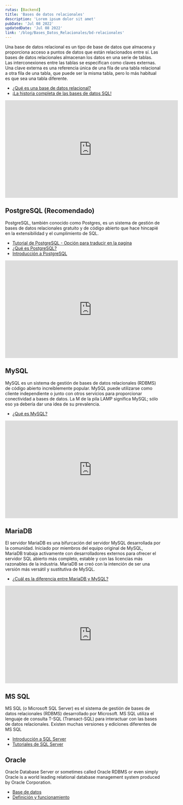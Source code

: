 ```yaml
---
rutas: [Backend]
title: 'Bases de datos relacionales'
description: 'Lorem ipsum dolor sit amet'
pubDate: 'Jul 08 2022'
updatedDate: 'Jul 08 2022'
link: '/blog/Bases_Datos_Relacionales/bd-relacionales'
---
```


Una base de datos relacional es un tipo de base de datos que almacena y proporciona acceso a puntos de datos que están relacionados entre sí. Las bases de datos relacionales almacenan los datos en una serie de tablas. Las interconexiones entre las tablas se especifican como claves externas. Una clave externa es una referencia única de una fila de una tabla relacional a otra fila de una tabla, que puede ser la misma tabla, pero lo más habitual es que sea una tabla diferente.

* [¿Qué es una base de datos relacional?](https://www.ibm.com/mx-es/topics/relational-databases)
* [¡La historia completa de las bases de datos SQL!](https://ed.team/blog/la-historia-completa-de-las-bases-de-datos-sql-o-relacionales)

<iframe width="560" height="315" src="https://www.youtube.com/embed/uUdKAYl-F7g?si=yVgR-za-Ks8QHvC0&cc_load_policy=1&cc_lang_pref=es" title="YouTube video player" frameborder="0" allow="accelerometer; autoplay; clipboard-write; encrypted-media; gyroscope; picture-in-picture; web-share" allowfullscreen></iframe>

## PostgreSQL (Recomendado)
PostgreSQL, también conocido como Postgres, es un sistema de gestión de bases de datos relacionales gratuito y de código abierto que hace hincapié en la extensibilidad y el cumplimiento de SQL.

* [Tutorial de PostgreSQL - Opción para traducir en la pagina](https://www.geeksforgeeks.org/what-is-postgresql-introduction/)
* [¿Qué es PostgreSQL?](https://www.ibm.com/mx-es/topics/postgresql)
* [Introducción a PostgreSQL](https://medium.com/@diego.coder/introducción-a-postgresql-70dafbaac615)

<iframe width="560" height="315" src="https://www.youtube.com/embed/qw--VYLpxG4?si=IXyQVTnzf2tVtamy&cc_load_policy=1&cc_lang_pref=es" title="YouTube video player" frameborder="0" allow="accelerometer; autoplay; clipboard-write; encrypted-media; gyroscope; picture-in-picture; web-share" allowfullscreen></iframe>

## MySQL
MySQL es un sistema de gestión de bases de datos relacionales (RDBMS) de código abierto increíblemente popular. MySQL puede utilizarse como cliente independiente o junto con otros servicios para proporcionar conectividad a bases de datos. La M de la pila LAMP significa MySQL; sólo eso ya debería dar una idea de su prevalencia.

* [¿Qué es MySQL?](https://cloud.google.com/mysql?hl=es)

<iframe width="560" height="315" src="https://www.youtube.com/embed/96s2i-H7e0w?si=wzQRQIEOOZYxAA_C&cc_load_policy=1&cc_lang_pref=es" title="YouTube video player" frameborder="0" allow="accelerometer; autoplay; clipboard-write; encrypted-media; gyroscope; picture-in-picture; web-share" allowfullscreen></iframe>

## MariaDB
El servidor MariaDB es una bifurcación del servidor MySQL desarrollada por la comunidad. Iniciado por miembros del equipo original de MySQL, MariaDB trabaja activamente con desarrolladores externos para ofrecer el servidor SQL abierto más completo, estable y con las licencias más razonables de la industria. MariaDB se creó con la intención de ser una versión más versátil y sustitutiva de MySQL.

* [¿Cuál es la diferencia entre MariaDB y MySQL?](https://aws.amazon.com/es/compare/the-difference-between-mariadb-vs-mysql/#:~:text=MariaDB%20admite%20el%20cifrado%20de%20registro,el%20cifrado%20de%20registro%20binario.&text=MySQL%20tiene%20menos%20motores%20de,varios%20motores%20en%20una%20tabla.&text=MySQL%20tiene%20dos%20versiones%3A%20MySQL,y%20una%20versión%20de%20GPL.)

<iframe width="560" height="315" src="https://www.youtube.com/embed/RwvpitfevNU?si=07_EHxmFMfg13cKD&cc_load_policy=1&cc_lang_pref=es" title="YouTube video player" frameborder="0" allow="accelerometer; autoplay; clipboard-write; encrypted-media; gyroscope; picture-in-picture; web-share" allowfullscreen></iframe>

## MS SQL
MS SQL (o Microsoft SQL Server) es el sistema de gestión de bases de datos relacionales (RDBMS) desarrollado por Microsoft. MS SQL utiliza el lenguaje de consulta T-SQL (Transact-SQL) para interactuar con las bases de datos relacionales. Existen muchas versiones y ediciones diferentes de MS SQL

* [Introducción a SQL Server](https://www.microsoft.com/es-mx/sql-server)
* [Tutoriales de SQL Server](https://learn.microsoft.com/es-mx/sql/sql-server/tutorials-for-sql-server-2016?view=sql-server-ver15)


## Oracle
Oracle Database Server or sometimes called Oracle RDBMS or even simply Oracle is a world leading relational database management system produced by Oracle Corporation.

* [Base de datos](https://www.oracle.com/mx/database/)
* [Definición y funcionamiento](https://www.ionos.es/digitalguide/hosting/cuestiones-tecnicas/oracle-database/)